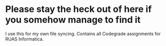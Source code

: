 # Please stay the heck out of here if you somehow manage to find it
I use this for my own file syncing. Contains all Codegrade assignments for RUAS Informatica.
